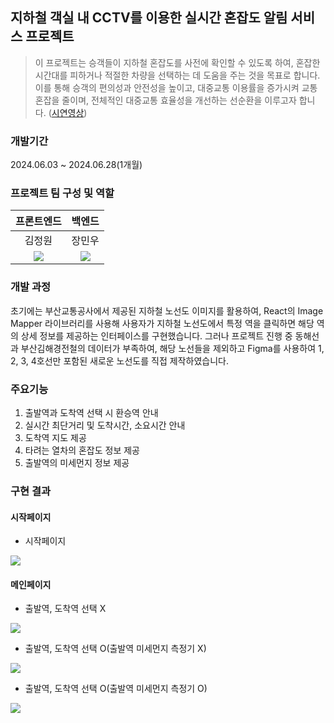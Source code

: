 ## 지하철 객실 내 CCTV를 이용한 실시간 혼잡도 알림 서비스 프로젝트

> 이 프로젝트는 승객들이 지하철 혼잡도를 사전에 확인할 수 있도록 하여, 혼잡한 시간대를 피하거나 적절한 차량을 선택하는 데 도움을 주는 것을 목표로 합니다. 이를 통해 승객의 편의성과 안전성을 높이고, 대중교통 이용률을 증가시켜 교통 혼잡을 줄이며, 전체적인 대중교통 효율성을 개선하는 선순환을 이루고자 합니다. ([시연영상](https://youtu.be/ifACPxiXOsM))

### 개발기간
2024.06.03 ~ 2024.06.28(1개월)

### 프로젝트 팀 구성 및 역할
|프론트엔드|백엔드|
|:---:|:---:|
|김정원|장민우|
|[<img src="https://img.shields.io/badge/github-181717?style=for-the-badge&logo=github&logoColor=white">](https://github.com/DevInGarden)|[<img src="https://img.shields.io/badge/github-181717?style=for-the-badge&logo=github&logoColor=white">](https://github.com/minwoowow)|

### 개발 과정
초기에는 부산교통공사에서 제공된 지하철 노선도 이미지를 활용하여, React의 Image Mapper 라이브러리를 사용해 사용자가 지하철 노선도에서 특정 역을 클릭하면 해당 역의 상세 정보를 제공하는 인터페이스를 구현했습니다. 그러나 프로젝트 진행 중 동해선과 부산김해경전철의 데이터가 부족하여, 해당 노선들을 제외하고 Figma를 사용하여 1, 2, 3, 4호선만 포함된 새로운 노선도를 직접 제작하였습니다.

### 주요기능
1. 출발역과 도착역 선택 시 환승역 안내
2. 실시간 최단거리 및 도착시간, 소요시간 안내
3. 도착역 지도 제공
4. 타려는 열차의 혼잡도 정보 제공
5. 출발역의 미세먼지 정보 제공

### 구현 결과
#### 시작페이지
- 시작페이지
<img src="https://github.com/jwkim97211/project1/blob/main/assets/subway1.png">

#### 메인페이지
- 출발역, 도착역 선택 X
<img src="https://github.com/jwkim97211/project1/blob/main/assets/subway2.png">

- 출발역, 도착역 선택 O(출발역 미세먼지 측정기 X)
<img src="https://github.com/jwkim97211/project1/blob/main/assets/subway3.png">

- 출발역, 도착역 선택 O(출발역 미세먼지 측정기 O)
<img src="https://github.com/jwkim97211/project1/blob/main/assets/subway4.png">
